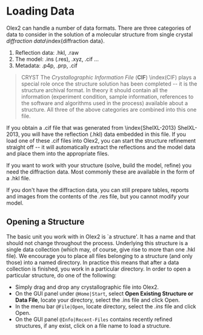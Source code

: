 # Loading Data
Olex2 can handle a number of data formats. There are three categories of data to consider in the solution of a molecular structure from single crystal *diffraction data*\index{diffraction data}.

1. Reflection data: .hkl, .raw
2. The model: .ins (.res), .xyz, .cif ...
3. Metadata: .p4p, .prp, .cif

>CRYST The *Crystallographic Information File* (**CIF**) \index(CIF) plays a special role once the structure solution has been completed -- it is the structure archival format. In theory it should contain all the information (experiment condition, sample information, references to the software and algorithms used in the process) available about a structure. All three of the above categories are combined into this one file.

If you obtain a .cif file that was generated from \index{ShelXL-2013} ShelXL-2013, you will have the reflection (.hkl) data embedded in this file. If you load one of these .cif files into Olex2, you can start the structure refinement straight off -- it will automatically extract the reflections and the model data and place them into the appropriate files.

If you want to work with your structure (solve, build the model, refine) you need the diffraction data. Most commonly these are available in the form of a .hkl file.

If you don't have the diffraction data, you can still prepare tables, reports and images from the contents of the .res file, but you cannot modify your model.

## Opening a Structure
The basic unit you work with in Olex2 is `a structure'. It has a name and that should not change throughout the process. Underlying this structure is a single data collection (which may, of course, give rise to more than one .hkl file). We encourage you to place all files belonging to a structure (and only those) into a named directory. In practice this means that after a data collection is finished, you work in a particular directory. In order to open a particular structure, do one of the following: 

- Simply drag and drop any crystallographic file into Olex2. 
- On the GUI panel under `@Home|Start`, select **Open Existing Structure or Data File**, locate your directory, select the .ins file and click Open. 
- In the menu bar `@File|Open`, locate directory, select the *.ins* file and click Open.
- On the GUI panel `@Info|Recent-Files` contains recently refined structures, if any exist, click on a file name to load a structure.
